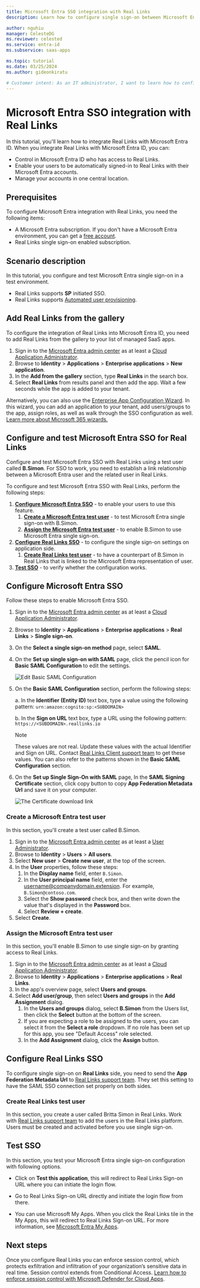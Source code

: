 ```yaml
---
title: Microsoft Entra SSO integration with Real Links
description: Learn how to configure single sign-on between Microsoft Entra ID and Real Links.

author: nguhiu
manager: CelesteDG
ms.reviewer: celested
ms.service: entra-id
ms.subservice: saas-apps

ms.topic: tutorial
ms.date: 03/25/2024
ms.author: gideonkiratu

# Customer intent: As an IT administrator, I want to learn how to configure single sign-on between Microsoft Entra ID and Real Links so that I can control who has access to Real Links, enable automatic sign-in with Microsoft Entra accounts, and manage my accounts in one central location.
---
```

# Microsoft Entra SSO integration with Real Links

In this tutorial, you'll learn how to integrate Real Links with Microsoft Entra ID. When you integrate Real Links with Microsoft Entra ID, you can:

* Control in Microsoft Entra ID who has access to Real Links.
* Enable your users to be automatically signed-in to Real Links with their Microsoft Entra accounts.
* Manage your accounts in one central location.

## Prerequisites

To configure Microsoft Entra integration with Real Links, you need the following items:

* A Microsoft Entra subscription. If you don't have a Microsoft Entra environment, you can get a [free account](https://azure.microsoft.com/free/).
* Real Links single sign-on enabled subscription.

## Scenario description

In this tutorial, you configure and test Microsoft Entra single sign-on in a test environment.

* Real Links supports **SP** initiated SSO.
* Real Links supports [Automated user provisioning](real-links-provisioning-tutorial.md).

## Add Real Links from the gallery

To configure the integration of Real Links into Microsoft Entra ID, you need to add Real Links from the gallery to your list of managed SaaS apps.

1. Sign in to the [Microsoft Entra admin center](https://entra.microsoft.com) as at least a [Cloud Application Administrator](~/identity/role-based-access-control/permissions-reference.md#cloud-application-administrator).
1. Browse to **Identity** > **Applications** > **Enterprise applications** > **New application**.
1. In the **Add from the gallery** section, type **Real Links** in the search box.
1. Select **Real Links** from results panel and then add the app. Wait a few seconds while the app is added to your tenant.

 Alternatively, you can also use the [Enterprise App Configuration Wizard](https://portal.office.com/AdminPortal/home?Q=Docs#/azureadappintegration). In this wizard, you can add an application to your tenant, add users/groups to the app, assign roles, as well as walk through the SSO configuration as well. [Learn more about Microsoft 365 wizards.](/microsoft-365/admin/misc/azure-ad-setup-guides)

<a name='configure-and-test-azure-ad-sso-for-real-links'></a>

## Configure and test Microsoft Entra SSO for Real Links

Configure and test Microsoft Entra SSO with Real Links using a test user called **B.Simon**. For SSO to work, you need to establish a link relationship between a Microsoft Entra user and the related user in Real Links.

To configure and test Microsoft Entra SSO with Real Links, perform the following steps:

1. **[Configure Microsoft Entra SSO](#configure-azure-ad-sso)** - to enable your users to use this feature.
    1. **[Create a Microsoft Entra test user](#create-an-azure-ad-test-user)** - to test Microsoft Entra single sign-on with B.Simon.
    1. **[Assign the Microsoft Entra test user](#assign-the-azure-ad-test-user)** - to enable B.Simon to use Microsoft Entra single sign-on.
1. **[Configure Real Links SSO](#configure-real-links-sso)** - to configure the single sign-on settings on application side.
    1. **[Create Real Links test user](#create-real-links-test-user)** - to have a counterpart of B.Simon in Real Links that is linked to the Microsoft Entra representation of user.
1. **[Test SSO](#test-sso)** - to verify whether the configuration works.

<a name='configure-azure-ad-sso'></a>

## Configure Microsoft Entra SSO 

Follow these steps to enable Microsoft Entra SSO.

1. Sign in to the [Microsoft Entra admin center](https://entra.microsoft.com) as at least a [Cloud Application Administrator](~/identity/role-based-access-control/permissions-reference.md#cloud-application-administrator).
1. Browse to **Identity** > **Applications** > **Enterprise applications** > **Real Links** > **Single sign-on**.
1. On the **Select a single sign-on method** page, select **SAML**.
1. On the **Set up single sign-on with SAML** page, click the pencil icon for **Basic SAML Configuration** to edit the settings.

   ![Edit Basic SAML Configuration](common/edit-urls.png)

1. On the **Basic SAML Configuration** section, perform the following steps:

    a. In the **Identifier (Entity ID)** text box, type a value using the following pattern:
    `urn:amazon:cognito:sp:<SUBDOMAIN>`

    b. In the **Sign on URL** text box, type a URL using the following pattern:
    `https://<SUBDOMAIN>.reallinks.io`

	> [!NOTE]
	> These values are not real. Update these values with the actual Identifier and Sign on URL. Contact [Real Links Client support team](mailto:support@reallinks.io) to get these values. You can also refer to the patterns shown in the **Basic SAML Configuration** section.

1. On the **Set up Single Sign-On with SAML** page, In the **SAML Signing Certificate** section, click copy button to copy **App Federation Metadata Url** and save it on your computer.

	![The Certificate download link](common/copy-metadataurl.png)

<a name='create-an-azure-ad-test-user'></a>

### Create a Microsoft Entra test user 

In this section, you'll create a test user called B.Simon.

1. Sign in to the [Microsoft Entra admin center](https://entra.microsoft.com) as at least a [User Administrator](~/identity/role-based-access-control/permissions-reference.md#user-administrator).
1. Browse to **Identity** > **Users** > **All users**.
1. Select **New user** > **Create new user**, at the top of the screen.
1. In the **User** properties, follow these steps:
   1. In the **Display name** field, enter `B.Simon`.  
   1. In the **User principal name** field, enter the username@companydomain.extension. For example, `B.Simon@contoso.com`.
   1. Select the **Show password** check box, and then write down the value that's displayed in the **Password** box.
   1. Select **Review + create**.
1. Select **Create**.

<a name='assign-the-azure-ad-test-user'></a>

### Assign the Microsoft Entra test user

In this section, you'll enable B.Simon to use single sign-on by granting access to Real Links.

1. Sign in to the [Microsoft Entra admin center](https://entra.microsoft.com) as at least a [Cloud Application Administrator](~/identity/role-based-access-control/permissions-reference.md#cloud-application-administrator).
1. Browse to **Identity** > **Applications** > **Enterprise applications** > **Real Links**.
1. In the app's overview page, select **Users and groups**.
1. Select **Add user/group**, then select **Users and groups** in the **Add Assignment** dialog.
   1. In the **Users and groups** dialog, select **B.Simon** from the Users list, then click the **Select** button at the bottom of the screen.
   1. If you are expecting a role to be assigned to the users, you can select it from the **Select a role** dropdown. If no role has been set up for this app, you see "Default Access" role selected.
   1. In the **Add Assignment** dialog, click the **Assign** button.

## Configure Real Links SSO

To configure single sign-on on **Real Links** side, you need to send the **App Federation Metadata Url** to [Real Links support team](mailto:support@reallinks.io). They set this setting to have the SAML SSO connection set properly on both sides.

### Create Real Links test user

In this section, you create a user called Britta Simon in Real Links. Work with [Real Links support team](mailto:support@reallinks.io) to add the users in the Real Links platform. Users must be created and activated before you use single sign-on.

## Test SSO 

In this section, you test your Microsoft Entra single sign-on configuration with following options. 

* Click on **Test this application**, this will redirect to Real Links Sign-on URL where you can initiate the login flow. 

* Go to Real Links Sign-on URL directly and initiate the login flow from there.

* You can use Microsoft My Apps. When you click the Real Links tile in the My Apps, this will redirect to Real Links Sign-on URL. For more information, see [Microsoft Entra My Apps](/azure/active-directory/manage-apps/end-user-experiences#azure-ad-my-apps).

## Next steps

Once you configure Real Links you can enforce session control, which protects exfiltration and infiltration of your organization’s sensitive data in real time. Session control extends from Conditional Access. [Learn how to enforce session control with Microsoft Defender for Cloud Apps](/cloud-app-security/proxy-deployment-aad).
